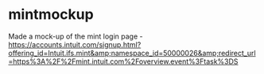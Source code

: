 # mintmockup
Made a mock-up of the mint login page - https://accounts.intuit.com/signup.html?offering_id=Intuit.ifs.mint&amp;namespace_id=50000026&amp;redirect_url=https%3A%2F%2Fmint.intuit.com%2Foverview.event%3Ftask%3DS
